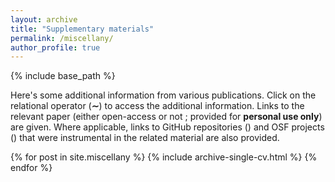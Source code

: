 ```yaml
---
layout: archive
title: "Supplementary materials"
permalink: /miscellany/
author_profile: true
---
```


{% include base_path %}

Here's some additional information from various publications. Click on the
relational operator (<b>∼</b>) to access the additional
information. Links to the relevant paper (either open-access
<i class="ai ai-fw ai-open-access-square"></i> or not
<i class="fa fa-file-pdf-o" aria-hidden="true"></i>; provided for **personal
use only**) are given. Where applicable, links to GitHub repositories
(<i class="fa fa-github" aria-hidden="true"></i>) and OSF projects
(<i class="ai ai-fw ai-osf"></i>) that were instrumental in the related
material are also provided.

{% for post in site.miscellany %}
  {% include archive-single-cv.html %}
{% endfor %}

